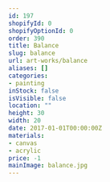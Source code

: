 ```yaml
---
id: 197
shopifyId: 0
shopifyOptionId: 0
order: 390
title: Balance
slug: balance
url: art-works/balance
aliases: []
categories:
- painting
inStock: false
isVisible: false
location: ""
height: 30
width: 20
date: 2017-01-01T00:00:00Z
materials:
- canvas
- acrylic
price: -1
mainImage: balance.jpg
---
```

